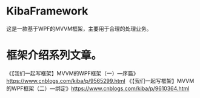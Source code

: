 # KibaFramework
这是一款基于WPF的MVVM框架，主要用于合理的处理业务。 
# 框架介绍系列文章。
《【我们一起写框架】MVVM的WPF框架（一）—序篇》https://www.cnblogs.com/kiba/p/9565299.html
《【我们一起写框架】MVVM的WPF框架（二）—绑定》https://www.cnblogs.com/kiba/p/9610364.html
